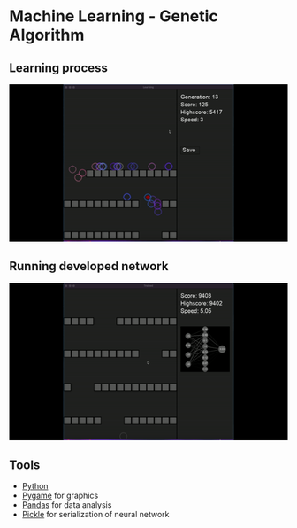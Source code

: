 # Machine Learning - Genetic Algorithm




## Learning process
![Geneetic Algorithm Learning](https://github.com/simon-bonnedahl/ML-Genetic-Algorithm/blob/main/learnAI.gif)



## Running developed network
![AI run](https://github.com/simon-bonnedahl/ML-Genetic-Algorithm/blob/main/runAI.gif)

## Tools

- [Python](https://www.python.org/)
- [Pygame](https://www.pygame.org/docs/) for graphics
- [Pandas](https://pandas.pydata.org/) for data analysis
- [Pickle](https://docs.python.org/3/library/pickle.html) for serialization of neural network
